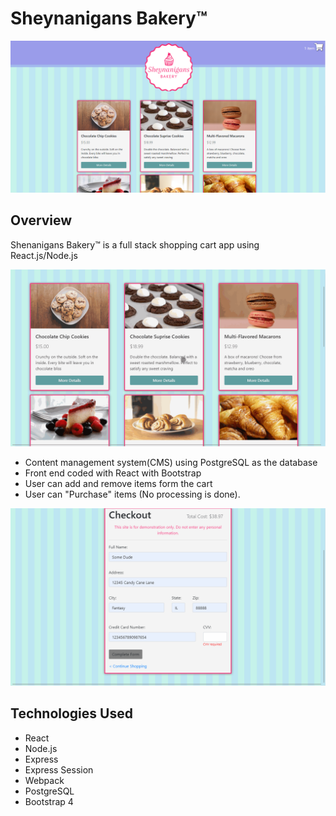 # Sheynanigans Bakery™

![screenshot 1](doc/ss_1.png)

## Overview

Shenanigans Bakery™ is a full stack shopping cart app using React.js/Node.js

![GIF Image](doc/demo.gif)

- Content management system(CMS) using PostgreSQL as the database
- Front end coded with React with Bootstrap
- User can add and remove items form the cart
- User can "Purchase" items (No processing is done).

![GIF Image 2](doc/demo2.gif)

## Technologies Used

- React
- Node.js
- Express
- Express Session
- Webpack
- PostgreSQL
- Bootstrap 4
